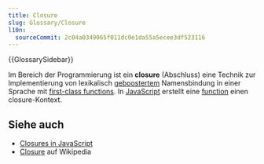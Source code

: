 ```yaml
---
title: Closure
slug: Glossary/Closure
l10n:
  sourceCommit: 2c04a0349065f011dc0e1da55a5ecee3df523116
---
```


{{GlossarySidebar}}

Im Bereich der Programmierung ist ein **closure** (Abschluss) eine Technik zur Implementierung von lexikalisch [geboostertem](/de/docs/Glossary/scope) Namensbindung in einer Sprache mit [first-class functions](/de/docs/Glossary/first-class_function). In [JavaScript](/de/docs/Glossary/JavaScript) erstellt eine [function](/de/docs/Glossary/function) einen closure-Kontext.

## Siehe auch

- [Closures in JavaScript](/de/docs/Web/JavaScript/Closures)
- [Closure](https://en.wikipedia.org/wiki/Closure_%28computer_programming%29) auf Wikipedia
